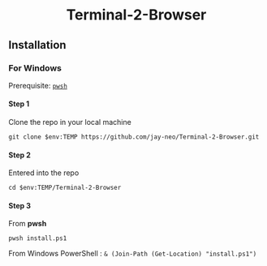 <div align="center"><h1>Terminal-2-Browser</h1></div>


## Installation

### For Windows

Prerequisite: [`pwsh`](https://apps.microsoft.com/detail/9MZ1SNWT0N5D)

#### Step 1

Clone the repo in your local machine

```pwsh
git clone $env:TEMP https://github.com/jay-neo/Terminal-2-Browser.git
```

#### Step 2

Entered into the repo

```pwsh
cd $env:TEMP/Terminal-2-Browser
```

#### Step 3

From **pwsh**

```pwsh
pwsh install.ps1
```

From Windows PowerShell : `& (Join-Path (Get-Location) "install.ps1")`